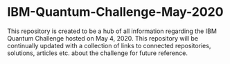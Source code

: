 # IBM-Quantum-Challenge-May-2020

This repository is created to be a hub of all information regarding the IBM Quantum Challenge hosted on May 4, 2020. This repository will be continually updated with a collection of links to connected repositories, solutions, articles etc. about the challenge for future reference.
